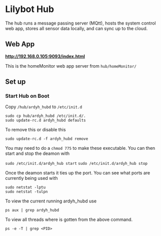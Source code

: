 # Lilybot Hub

The hub runs a message passing server (MQtt), hosts the system control web app, stores all sensor data locally, and can sync up to the cloud.


## Web App

**http://192.168.0.105:9093/index.html**

This is the homeMonitor web app server from `hub/homeMonitor/`

## Set up

### Start Hub on Boot

Copy `/hub/ardyh_hubd` to `/etc/init.d`


    sudo cp hub/ardyh_hubd /etc/init.d/.
    sudo update-rc.d ardyh_hubd defaults


To remove this or disable this

    sudo update-rc.d -f ardyh_hubd remove


You may need to do a `chmod 775` to make these executable. You can then start and stop the deamon with 

`sudo /etc/init.d/ardyh_hub start`
`sudo /etc/init.d/ardyh_hub stop`


Once the deamon starts it ties up the port. You can see what ports are currently being used with

```
sudo netstat -lptu
sudo netstat -tulpn
```


To view the current running ardyh_hubd use 
```
ps aux | grep ardyh_hubd
```

To view all threads where <PID> is gotten from the above command.
```
ps -e -T | grep <PID>
```

